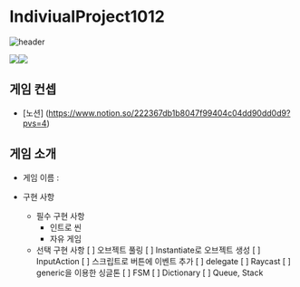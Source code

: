 # IndiviualProject1012
![header](https://capsule-render.vercel.app/api?type=wave&color=auto&height=300&section=header&text=IndiviualProject1012%20(IsaacLike)&fontSize=90)

 <img src="https://img.shields.io/badge/Unity-000000?style=flat-square&logo=unity&logoColor=white"/><img src="https://img.shields.io/badge/C sharp-512BD4?style=flat-square&logo=csharp&logoColor=white"/>

## 게임 컨셉

- [노션] (https://www.notion.so/222367db1b8047f99404c04dd90dd0d9?pvs=4)

## 게임 소개

- 게임 이름 : 

- 구현 사항
  - 필수 구현 사항
    - 인트로 씬
    - 자유 게임
  - 선택 구현 사항
    [ ] 오브젝트 풀링
    [ ] Instantiate로 오브젝트 생성
    [ ] InputAction
    [ ] 스크립트로 버튼에 이벤트 추가
    [ ] delegate
    [ ] Raycast
    [ ] generic을 이용한 싱글톤
    [ ] FSM
    [ ] Dictionary
    [ ] Queue, Stack
 
<br>
<br>
<br>
